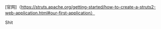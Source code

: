 
[官网]（https://struts.apache.org/getting-started/how-to-create-a-struts2-web-application.html#our-first-application）


Shit 
